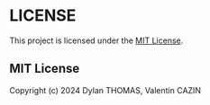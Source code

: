 # LICENSE

This project is licensed under the [MIT License](https://opensource.org/licenses/MIT).

MIT License
-----------

Copyright (c) 2024 Dylan THOMAS, Valentin CAZIN
